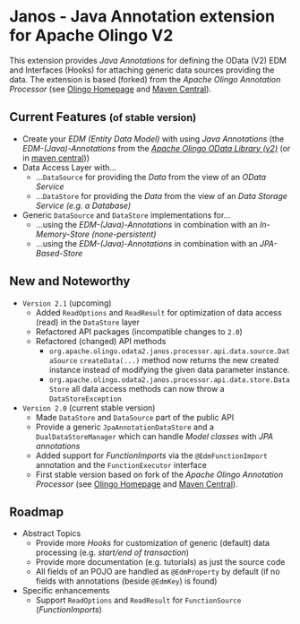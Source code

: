 # Janos - Java Annotation extension for Apache Olingo V2

This extension provides *Java Annotations* for defining the OData (V2) EDM and Interfaces (Hooks) for attaching generic data sources providing the data.
The extension is based (forked) from the *Apache Olingo Annotation Processor* (see [Olingo Homepage](http://olingo.apache.org/doc/odata2/tutorials/AnnotationProcessorExtension.html) and [Maven Central](http://search.maven.org/#search%7Cga%7C1%7Ca%3A%22olingo-odata2-annotation-processor%22)).


## Current Features <small>(of stable version)</small>

  * Create your *EDM (Entity Data Model)* with using *Java Annotations* (the *EDM-(Java)-Annotations* from the [*Apache Olingo OData Library (v2)*](http://olingo.apache.org/doc/odata2/index.html) (or in [maven central](http://search.maven.org/#search%7Cga%7C1%7Ca%3A%22olingo-odata2-api-annotation%22)))
  * Data Access Layer with...
    * ...`DataSource` for providing the *Data* from the view of an *OData Service*
    * ...`DataStore` for providing the *Data* from the view of an *Data Storage Service (e.g. a Database)*
  * Generic `DataSource` and `DataStore` implementations for...
    * ...using the *EDM-(Java)-Annotations* in combination with an *In-Memory-Store (none-persistent)*
    * ...using the *EDM-(Java)-Annotations* in combination with an *JPA-Based-Store*

## New and Noteworthy

  * `Version 2.1` (upcoming)
    * Added `ReadOptions` and `ReadResult` for optimization of data access (read) in the `DataStore` layer
    * Refactored API packages (incompatible changes to `2.0`)
    * Refactored (changed) API methods
      * `org.apache.olingo.odata2.janos.processor.api.data.source.DataSource` `createData(...)` method now returns the new created 
      instance instead of modifying the given data parameter instance. 
      * `org.apache.olingo.odata2.janos.processor.api.data.store.DataStore` all data access methods can now throw 
      a `DataStoreException` 
  * `Version 2.0` (current stable version)
    * Made `DataStore` and `DataSource` part of the public API
    * Provide a generic `JpaAnnotationDataStore` and a `DualDataStoreManager` which can handle *Model classes* with *JPA annotations*
    * Added support for *FunctionImports* via the `@EdmFunctionImport` annotation and the `FunctionExecutor` interface
    * First stable version based on fork of the *Apache Olingo Annotation Processor* (see [Olingo Homepage](http://olingo.apache.org/doc/odata2/tutorials/AnnotationProcessorExtension.html) and [Maven Central](http://search.maven.org/#search%7Cga%7C1%7Ca%3A%22olingo-odata2-annotation-processor%22)).

## Roadmap

  * Abstract Topics
    * Provide more *Hooks* for customization of generic (default) data processing (e.g. *start/end of transaction*)
    * Provide more documentation (e.g. tutorials) as just the source code
    * All fields of an POJO are handled as `@EdmProperty` by default (if no fields with annotations (beside `@EdmKey`) is found)
  * Specific enhancements
    * Support `ReadOptions` and `ReadResult` for `FunctionSource` (*FunctionImports*)

